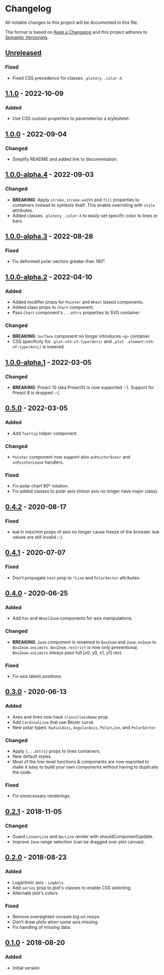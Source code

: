 # Changelog

All notable changes to this project will be documented in this file.

The format is based on [Keep a Changelog](http://keepachangelog.com/en/1.0.0/)
and this project adheres to [Semantic Versioning](http://semver.org/spec/v2.0.0.html).


## [Unreleased]

### Fixed

- Fixed CSS precedence for classes `.plotery .color-X`.


## [1.1.0] - 2022-10-09

### Added

- Use CSS custom properties to parameterize a stylesheet.


## [1.0.0] - 2022-09-04

### Changed

- Simplify README and added link to documentation.


## [1.0.0-alpha.4] - 2022-09-03

### Changed

- **BREAKING**: Apply `stroke`, `stroke-width` and `fill` properties
  to containers instead to symbols itself. This enable overriding with `style` attributes.
- Added classes `.plotery .color-X` to easily set specific color to lines or bars.


## [1.0.0-alpha.3] - 2022-08-28

### Fixed

- Fix deformed polar-sectors greater than 180°.


## [1.0.0-alpha.2] - 2022-04-10

### Added

- Added modifier props for `Pointer` and `Wheel` based components.
- Added class props to `Chart` component.
- Pass `Chart` component's `...attrs` properties to SVG container.

### Changed

- **BREAKING**: `Surface` component no longer introduces `<g>` container.
- CSS specificity for `.plot:nth-of-type(4n+i)` and `.plot .element:nth-of-type(4n+i)` is lowered.


## [1.0.0-alpha.1] - 2022-03-05

### Changed

- **BREAKING**: Preact 10 (aka PreactX) is now supported :-). Support for Preact 8
  is dropped :-(.


## [0.5.0] - 2022-03-05

### Added

- Add `Tooltip` helper component.

### Changed

- `Pointer` component now support also `onPointerEnter` and `onPointerLeave`
  handlers.

### Fixed

- Fix polar chart 90° rotation.
- Fix added classes to polar axis (minor axis no longer have major class).


## [0.4.2] - 2020-08-17

### Fixed

- `NaN` in max/min props of axis no longer cause freeze of the browser.
  `NaN` values are still invalid ;-).


## [0.4.1] - 2020-07-07

### Fixed

- Don't propagate `host` prop to `*Line` and `PolarSector` attributes.


## [0.4.0] - 2020-06-25

### Added

- Add `Pan` and `WheelZoom` components for axis manipulations.


### Changed

- **BREAKING**: `Zoom` component is renamed to `BoxZoom` and `Zoom.onZoom`
  to `BoxZoom.onLimits`. `BoxZoom.restrict` is now only presentional,
  `BoxZoom.onLimits` always pass full [x0, y0, x1, y1] rect.


### Fixed

- Fix axis labels positions.


## [0.3.0] - 2020-06-13

### Added

- Axes and lines now have `class`/`className` prop.
- Add `CardinalLine` that use Bézier curve.
- New polar types: `RadialAxis`, `AngularAxis`, `PolarLine`, and `PolarSector`.


### Changed

- Apply `{...attrs}` props to lines containers.
- New default styles.
- Most of the low-level functions & components are now exported to make it easy
  to build your own components without having to duplicate the code.


### Fixed

- Fix unnecessary renderings.


## [0.2.1] - 2018-11-05

### Changed

- Guard `LinearLine` and `BarLine` render with shouldComponentUpdate.
- Improve `Zoom` range selection (can be dragged over plot canvas).


## [0.2.0] - 2018-08-23

### Added

- Logaritmic axis - `LogAxis`.
- Add `series` prop to plot's classes to enable CSS selecting.
- Alternate plot's colors.


### Fixed

- Remove oversighted console.log on resize.
- Don't draw plots when some axis missing.
- Fix handling of missing data.


## [0.1.0] - 2018-08-20

### Added

- Initial version.


[Unreleased]: https://bitbucket.org/shelacek/plotery/branches/compare/master..v1.1.0
[1.1.0]: https://bitbucket.org/shelacek/plotery/branches/compare/v1.1.0..v1.0.0
[1.0.0]: https://bitbucket.org/shelacek/plotery/branches/compare/v1.0.0..v1.0.0-alpha.4
[1.0.0-alpha.4]: https://bitbucket.org/shelacek/plotery/branches/compare/v1.0.0-alpha.4..v1.0.0-alpha.3
[1.0.0-alpha.3]: https://bitbucket.org/shelacek/plotery/branches/compare/v1.0.0-alpha.3..v1.0.0-alpha.2
[1.0.0-alpha.2]: https://bitbucket.org/shelacek/plotery/branches/compare/v1.0.0-alpha.2..v1.0.0-alpha.1
[1.0.0-alpha.1]: https://bitbucket.org/shelacek/plotery/branches/compare/v1.0.0-alpha.1..v0.5.0
[0.5.0]: https://bitbucket.org/shelacek/plotery/branches/compare/v0.5.0..v0.4.2
[0.4.2]: https://bitbucket.org/shelacek/plotery/branches/compare/v0.4.2..v0.4.1
[0.4.1]: https://bitbucket.org/shelacek/plotery/branches/compare/v0.4.1..v0.4.0
[0.4.0]: https://bitbucket.org/shelacek/plotery/branches/compare/v0.4.0..v0.3.0
[0.3.0]: https://bitbucket.org/shelacek/plotery/branches/compare/v0.3.0..v0.2.1
[0.2.1]: https://bitbucket.org/shelacek/plotery/branches/compare/v0.2.1..v0.2.0
[0.2.0]: https://bitbucket.org/shelacek/plotery/branches/compare/v0.2.0..v0.1.0
[0.1.0]: https://bitbucket.org/shelacek/plotery/commits/tag/v0.1.0

